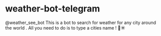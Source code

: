 # weather-bot-telegram
@weather_see_bot 
This is a bot to search for weather for any city around the world . 
All you need to do is to type a cities name ! 
🔎☀️
